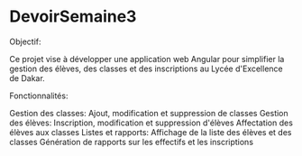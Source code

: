 # DevoirSemaine3
Objectif:

Ce projet vise à développer une application web Angular pour simplifier la gestion des élèves, des classes et des inscriptions au Lycée d'Excellence de Dakar.

Fonctionnalités:

Gestion des classes:
  Ajout, modification et suppression de classes
  Gestion des élèves:
  Inscription, modification et suppression d'élèves
  Affectation des élèves aux classes
Listes et rapports:
  Affichage de la liste des élèves et des classes
  Génération de rapports sur les effectifs et les inscriptions

